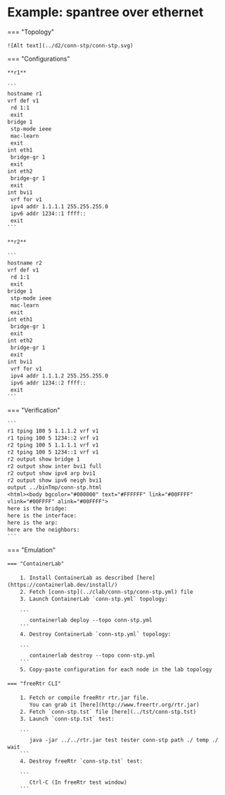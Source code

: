 # Example: spantree over ethernet

=== "Topology"

    ![Alt text](../d2/conn-stp/conn-stp.svg)

=== "Configurations"

    **r1**

    ```
    hostname r1
    vrf def v1
     rd 1:1
     exit
    bridge 1
     stp-mode ieee
     mac-learn
     exit
    int eth1
     bridge-gr 1
     exit
    int eth2
     bridge-gr 1
     exit
    int bvi1
     vrf for v1
     ipv4 addr 1.1.1.1 255.255.255.0
     ipv6 addr 1234::1 ffff::
     exit
    ```

    **r2**

    ```
    hostname r2
    vrf def v1
     rd 1:1
     exit
    bridge 1
     stp-mode ieee
     mac-learn
     exit
    int eth1
     bridge-gr 1
     exit
    int eth2
     bridge-gr 1
     exit
    int bvi1
     vrf for v1
     ipv4 addr 1.1.1.2 255.255.255.0
     ipv6 addr 1234::2 ffff::
     exit
    ```

=== "Verification"

    ```
    r1 tping 100 5 1.1.1.2 vrf v1
    r1 tping 100 5 1234::2 vrf v1
    r2 tping 100 5 1.1.1.1 vrf v1
    r2 tping 100 5 1234::1 vrf v1
    r2 output show bridge 1
    r2 output show inter bvi1 full
    r2 output show ipv4 arp bvi1
    r2 output show ipv6 neigh bvi1
    output ../binTmp/conn-stp.html
    <html><body bgcolor="#000000" text="#FFFFFF" link="#00FFFF" vlink="#00FFFF" alink="#00FFFF">
    here is the bridge:
    here is the interface:
    here is the arp:
    here are the neighbors:
    ```

=== "Emulation"

    === "ContainerLab"

        1. Install ContainerLab as described [here](https://containerlab.dev/install/)  
        2. Fetch [conn-stp](../clab/conn-stp/conn-stp.yml) file  
        3. Launch ContainerLab `conn-stp.yml` topology:  

        ```
           containerlab deploy --topo conn-stp.yml  
        ```
        4. Destroy ContainerLab `conn-stp.yml` topology:  

        ```
           containerlab destroy --topo conn-stp.yml  
        ```
        5. Copy-paste configuration for each node in the lab topology

    === "freeRtr CLI"

        1. Fetch or compile freeRtr rtr.jar file.  
           You can grab it [here](http://www.freertr.org/rtr.jar)  
        2. Fetch `conn-stp.tst` file [here](../tst/conn-stp.tst)  
        3. Launch `conn-stp.tst` test:  

        ```
           java -jar ../../rtr.jar test tester conn-stp path ./ temp ./ wait
        ```
        4. Destroy freeRtr `conn-stp.tst` test:  

        ```
           Ctrl-C (In freeRtr test window)
        ```

